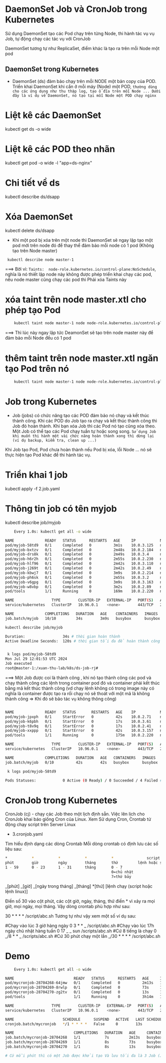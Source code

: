 # DaemonSet Job và CronJob trong Kubernetes

Sử dụng DaemonSet tạo các Pod chạy trên từng Node, thi hành tác vụ vụ Job, tự động chạy các tác vụ với CronJob

DaemonSet tương tự như ReplicaSet, điểm khác là tạo ra trên mỗi Node một pod

## DaemonSet trong Kubernetes

- DaemonSet (ds) đảm bảo chạy trên mỗi NODE một bản copy của POD. Triển khai DaemonSet khi cần ở mỗi máy (Node) một POD, `thường dùng cho các ứng dụng như thu thập log, tạo ổ đĩa trên mỗi Node ... Dưới đây là ví dụ về DaemonSet, nó tạo tại mỗi Node một POD chạy nginx`

# Liệt kê các DaemonSet

kubectl get ds -o wide

# Liệt kê các POD theo nhãn

kubectl get pod -o wide -l "app=ds-nginx"

# Chi tiết về ds

kubectl describe ds/dsapp

# Xóa DaemonSet

kubectl delete ds/dsapp

- Khi một pod bị xóa trên một node thì DaemonSet sẽ ngay lập tạo một pod mới trên node đó để thay thể đảm bảo mỗi node có 1 pod (Không tạo trên Node master)

```SH
 kubectl describe node master-1
```

===> Bời vì: `Taints:  node-role.kubernetes.io/control-plane:NoSchedule`, nghĩa là nó thiết lập node này không được phép triển khai chạy các pod, nếu node master cũng chạy các pod thì Phải xóa Taints này

# xóa taint trên node master.xtl cho phép tạo Pod

```sh
    kubectl taint node master-1 node node-role.kubernetes.io/control-plane-
```

===> Thì lúc này ngay lập tức DeamonSet sẽ tạo trên node master này để đảm bảo mỗi Node đều có 1 pod

# thêm taint trên node master.xtl ngăn tạo Pod trên nó

```sh
    kubectl taint node master-1 node node-role.kubernetes.io/control-plane:NoSchedule
```

# Job trong Kubernetes

- Job (jobs) có chức năng tạo các POD đảm bảo nó chạy và kết thúc thành công. Khi các POD do Job tạo ra chạy và kết thúc thành công thì Job đó hoàn thành. Khi bạn xóa Job thì các Pod nó tạo cũng xóa theo. Một Job có thể tạo các Pod chạy tuần tự hoặc song song. `Sử dụng Job khi muốn thi hành một vài chức năng hoàn thành xong thì dừng lại (ví dụ backup, kiểm tra, clean up ...)`

Khi Job tạo Pod, Pod chưa hoàn thành nếu Pod bị xóa, lỗi Node ... nó sẽ thực hiện tạo Pod khác để thi hành tác vụ.

# Triển khai 1 job

kubectl apply -f 2.job.yaml

# Thông tin job có tên myjob

kubectl describe job/myjob

```sh
    Every 1.0s: kubectl get all -o wide                                                                 master-1: Mon Jul 29 12:04:50 2024

NAME              READY   STATUS      RESTARTS   AGE     IP           NODE     NOMINATED NODE   READINESS GATES
pod/myjob-58td9   0/1     Completed   0          3m1s    10.0.3.125   node-1   <none>           <none>
pod/myjob-bxtzv   0/1     Completed   0          2m48s   10.0.2.184   node-2   <none>           <none>
pod/myjob-drs8k   0/1     Completed   0          2m49s   10.0.3.4     node-1   <none>           <none>
pod/myjob-h6r2h   0/1     Completed   0          2m55s   10.0.2.230   node-2   <none>           <none>
pod/myjob-hlf96   0/1     Completed   0          2m42s   10.0.3.110   node-1   <none>           <none>
pod/myjob-j269t   0/1     Completed   0          2m42s   10.0.2.49    node-2   <none>           <none>
pod/myjob-kbwj7   0/1     Completed   0          3m9s    10.0.2.214   node-2   <none>           <none>
pod/myjob-ph6sk   0/1     Completed   0          2m55s   10.0.3.2     node-1   <none>           <none>
pod/myjob-v6gpg   0/1     Completed   0          3m9s    10.0.3.163   node-1   <none>           <none>
pod/myjob-w8vbp   0/1     Completed   0          3m2s    10.0.2.89    node-2   <none>           <none>
pod/tools         1/1     Running     0          169m    10.0.2.220   node-2   <none>           <none>

NAME                 TYPE        CLUSTER-IP   EXTERNAL-IP   PORT(S)   AGE    SELECTOR
service/kubernetes   ClusterIP   10.96.0.1    <none>        443/TCP   2d2h   <none>

NAME              COMPLETIONS   DURATION   AGE    CONTAINERS   IMAGES    SELECTOR
job.batch/myjob   10/10         34s        3m9s   busybox      busybox   batch.kubernetes.io/controller-uid=2dcd44df-a664-40a5-97bf-0a

kubectl describe job/myjob

Duration:                 34s # thời gian hoàn thành
Active Deadline Seconds:  120s # thời gian tối đa để hoàn thành công việc


 k logs pod/myjob-58td9
Mon Jul 29 12:01:53 UTC 2024
Job executed
root@master-1:/xuan-thu-lab/k8s/ds-job-rj#
```

===> Một Job được coi là thành công , khi nó tạo thành công các pod và chạy thành công các lệnh trong container pod đó và container phải kết thúc bằng mã kết thúc thành công (vd chạy lệnh không có trong image này có nghĩa là container được tạo ra rồi chạy nó sẽ thoát với một mã là không thành công => Khi đó sẽ bão tác vụ không thông công)

```sh

NAME              READY   STATUS       RESTARTS   AGE    IP           NODE     NOMINATED NODE   READINESS GATES
pod/myjob-jpxph   0/1     StartError   0          42s    10.0.2.71    node-2   <none>           <none>
pod/myjob-k6pbh   0/1     StartError   0          17s    10.0.3.61    node-1   <none>           <none>
pod/myjob-t8v9q   0/1     StartError   0          17s    10.0.2.41    node-2   <none>           <none>
pod/myjob-xxppp   0/1     StartError   0          42s    10.0.3.157   node-1   <none>           <none>
pod/tools         1/1     Running      0          175m   10.0.2.220   node-2   <none>           <none>

NAME                 TYPE        CLUSTER-IP   EXTERNAL-IP   PORT(S)   AGE    SELECTOR
service/kubernetes   ClusterIP   10.96.0.1    <none>        443/TCP   2d2h   <none>

NAME              COMPLETIONS   DURATION   AGE   CONTAINERS   IMAGES    SELECTOR
job.batch/myjob   0/10          42s        42s   busybox      busybox   batch.kubernetes.io/controller-uid=33640882-3e11-43f4-be0d-aa9976986478

 k logs pod/myjob-58td9

Pods Statuses:            0 Active (0 Ready) / 0 Succeeded / 4 Failed # Không tác vụ Success, 4 tác vụ Failed (Nếu vượt quá 3 tác vụ Faild sẽ dừng)
```

# CronJob trong Kubernetes

CronJob (cj) - chạy các Job theo một lịch định sẵn. Việc lên lịch cho CronJob khai báo giống Cron của Linux. Xem Sử dụng Cron, Crontab từ động chạy script trên Server Linux

- 3.cronjob.yaml

Tìm hiểu định dạng các dòng Crontab
Mỗi dòng crontab có định lưu các số liệu sau:

```sh
*       	*       	*       	*       	*              	script
phút        giờ         ngày        tháng       thứ         lệnh hoặc script được chạy
1 - 59      0 - 23      1 - 31      tháng       0 - 7
                                                0=chủ nhật
                                                7=thứ bảy

```

_[phút] _[giờ] _[ngày trong tháng] _[tháng] \*[thứ] [lệnh chạy (script hoặc lệnh linux)]

Điền số 30 vào cột phút, các cột giờ, ngày, tháng, thứ điền \* vì xảy ra mọi giờ, mọi ngày, mọi tháng. Vậy dòng crontab phù hợp như sau:

30 \* \* \* \* /script/abc.sh
Tương tự như vậy xem một số ví dụ sau:

#Chạy vào lúc 3 giờ hàng ngày
0 3 \* \* _ /script/abc.sh
#Chạy vào lúc 17h ngày chủ nhật hàng tuần
0 17 _ _ sun /scripts/abc.sh
#Cứ 8 tiếng là chạy
0 _/8 \* \* _ /scripts/abc.sh
#Cứ 30 phút chạy một lần
_/30 \* \* \* \* /script/abc.sh

# Demo

```sh
    Every 1.0s: kubectl get all -o wide                                                                                       master-1: Mon Jul 29 12:30:13 2024

NAME                           READY   STATUS      RESTARTS   AGE     IP           NODE     NOMINATED NODE   READINESS GATES
pod/mycronjob-28704268-64jmw   0/1     Completed   0          2m13s   10.0.3.251   node-1   <none>           <none>
pod/mycronjob-28704269-8rwlp   0/1     Completed   0          73s     10.0.3.175   node-1   <none>           <none>
pod/mycronjob-28704270-zg2tv   0/1     Completed   0          13s     10.0.3.77    node-1   <none>           <none>
pod/tools                      1/1     Running     0          3h14m   10.0.2.220   node-2   <none>           <none>

NAME                 TYPE        CLUSTER-IP   EXTERNAL-IP   PORT(S)   AGE    SELECTOR
service/kubernetes   ClusterIP   10.96.0.1    <none>        443/TCP   2d2h   <none>

NAME                      SCHEDULE      SUSPEND   ACTIVE   LAST SCHEDULE   AGE     CONTAINERS   IMAGES    SELECTOR
cronjob.batch/mycronjob   */1 * * * *   False     0        13s             2m29s   busybox      busybox   <none>

NAME                           COMPLETIONS   DURATION   AGE     CONTAINERS   IMAGES    SELECTOR
job.batch/mycronjob-28704268   1/1           7s         2m13s   busybox      busybox   batch.kubernetes.io/controller-uid=528fed78-bc7f-4d83-9b67-ab87c350b1c0
job.batch/mycronjob-28704269   1/1           8s         73s     busybox      busybox   batch.kubernetes.io/controller-uid=96bd6390-6a47-4291-9ee5-316323ac4fe1
job.batch/mycronjob-28704270   1/1           8s         13s     busybox      busybox   batch.kubernetes.io/controller-uid=eb9db078-22e6-4bd8-b490-a473f5c98a

# Cứ mỗi phút thì có một Job được khởi tạo Và lưu tối đa là 3 Job (Job cũ sẽ bị xóa đi cùng với pod mà nó tạo)
```
